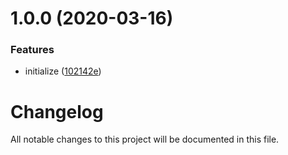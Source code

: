 # 1.0.0 (2020-03-16)


### Features

* initialize ([102142e](https://github.com/worldreaver/UniUi/commit/102142e55ad782f675588687751b4541e038b7ce))

# Changelog
All notable changes to this project will be documented in this file.
